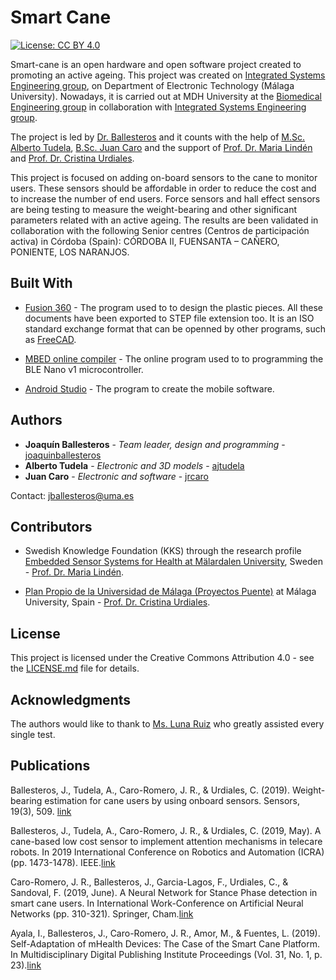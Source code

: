 # Smart Cane
[![License: CC BY 4.0](https://img.shields.io/badge/License-CC%20BY%204.0-lightgrey.svg)](https://creativecommons.org/licenses/by/4.0/)

Smart-cane is an open hardware and open software project created to promoting an active ageing. This project was created on [Integrated Systems Engineering group](www.grupoisis.uma.es/), on Department of Electronic Technology (Málaga University). Nowadays, it is carried out at MDH University at the [Biomedical Engineering group](http://www.es.mdh.se/research-groups/32-Biomedical_Engineering) in collaboration with [Integrated Systems Engineering group](www.grupoisis.uma.es/).

The project is led by [Dr. Ballesteros](https://www.researchgate.net/profile/Joaquin_Ballesteros) and it counts with the help of [M.Sc. Alberto Tudela](https://duma.uma.es/duma/buscador/persona/535571bb-1da1-4cbd-a49a-7b0d61c4cd2d/), [B.Sc. Juan Caro](https://duma.uma.es/duma/buscador/persona/6eeb9474-2ce9-4c46-8f6d-ff7827abb2c9/) and the support of [Prof. Dr. Maria Lindén](http://www.es.mdh.se/staff/114-Maria_Lind__n) and [Prof. Dr. Cristina Urdiales](https://www.researchgate.net/profile/Cristina_Urdiales2).

This project is focused on adding on-board sensors to the cane to monitor users. These sensors should be affordable in order to reduce the cost and to increase the number of end users. Force sensors and hall effect sensors are being testing to measure the weight-bearing and other significant parameters related with an active ageing. The results are been validated in collaboration with the following Senior centres (Centros de participación activa) in Córdoba (Spain): CÓRDOBA II, FUENSANTA – CAÑERO, PONIENTE, LOS NARANJOS.


## Built With
* [Fusion 360](https://www.autodesk.com/products/fusion-360/overview) - The program used to to design the plastic pieces. All these documents have been exported to STEP file extension too. It is an ISO standard exchange format that can be openned by other programs, such as [FreeCAD](https://github.com/FreeCAD/FreeCAD).

* [MBED online compiler](https://os.mbed.com/handbook/mbed-Compiler) - The online program used to to programming the BLE Nano v1 microcontroller. 

* [Android Studio](https://developer.android.com/studio/) - The program to create the mobile software.

## Authors

* **Joaquín Ballesteros** - *Team leader, design and programming* - [joaquinballesteros](https://github.com/joaquinballesteros)
* **Alberto Tudela** - *Electronic and 3D models* - [ajtudela](https://github.com/ajtudela)
* **Juan Caro** - *Electronic and software* - [jrcaro](https://github.com/jrcaro)

Contact: jballesteros@uma.es

## Contributors

* Swedish Knowledge Foundation (KKS) through the research profile [Embedded Sensor Systems for Health at Mälardalen University](https://www.mdh.se/forskning/inriktningar/inbyggda-system/ess-h?l=en_UK), Sweden - [Prof. Dr. Maria Lindén](http://www.es.mdh.se/staff/114-Maria_Lind__n).

* [Plan Propio de la Universidad de Málaga (Proyectos Puente)](https://www.uma.es/servicio-de-investigacion/cms/menu/plan-propio-de-investigacion/?set_language=en) at Málaga University, Spain -  [Prof. Dr. Cristina Urdiales](https://www.researchgate.net/profile/Cristina_Urdiales2).

## License

This project is licensed under the Creative Commons Attribution 4.0 - see the [LICENSE.md](https://github.com/joaquinballesteros/Smart-Cane/blob/master/LICENSE) file for details.

## Acknowledgments

The authors would like to thank to [Ms. Luna Ruiz](http://lunakageyama.blogspot.com/) who greatly assisted every single test.

## Publications
Ballesteros, J., Tudela, A., Caro-Romero, J. R., & Urdiales, C. (2019). Weight-bearing estimation for cane users by using onboard sensors. Sensors, 19(3), 509. [link](https://www.mdpi.com/1424-8220/19/3/509/htm)

Ballesteros, J., Tudela, A., Caro-Romero, J. R., & Urdiales, C. (2019, May). A cane-based low cost sensor to implement attention mechanisms in telecare robots. In 2019 International Conference on Robotics and Automation (ICRA) (pp. 1473-1478). IEEE.[link](https://ieeexplore.ieee.org/document/8794283)

Caro-Romero, J. R., Ballesteros, J., Garcia-Lagos, F., Urdiales, C., & Sandoval, F. (2019, June). A Neural Network for Stance Phase detection in smart cane users. In International Work-Conference on Artificial Neural Networks (pp. 310-321). Springer, Cham.[link](https://link.springer.com/chapter/10.1007/978-3-030-20521-8_26)

Ayala, I., Ballesteros, J., Caro-Romero, J. R., Amor, M., & Fuentes, L. (2019). Self-Adaptation of mHealth Devices: The Case of the Smart Cane Platform. In Multidisciplinary Digital Publishing Institute Proceedings (Vol. 31, No. 1, p. 23).[link](https://www.mdpi.com/2504-3900/31/1/23)


